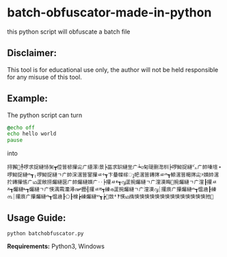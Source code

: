# batch-obfuscator-made-in-python
this python script will obfuscate a batch file

## **Disclaimer:**
This tool is for educational use only, the author will not be held responsible for any misuse of this tool.

## **Example:**
The python script can turn 
```bat
@echo off
echo hello world
pause
```
into
```
挦獬਍╀啰求捉縺㤸㠬┳倥䉕楌㩣㕾ㄬ䌥潈⁞景╞畐求䍉縺㘴ㄬ┶൦匊瑅删㵞杊╞啰䱂捉縺㌱ㄬ帥瑧塇╺啰䱂捉縺ⰴ┱╷啰䱂捉縺ㄱㄬ帥浨瀥䉕䥌㩣ㅾⰰ┱卞䡞幉幏ു帊瀥䉕䥬㩃ㅾⰴ┱䱞瀥䉕楬㩃㕾ⰵ㜱帥瀥扵䥬㩣㑾ㄬഥ䀊敞捞爥縺㔱ㄬ帥爥縺㜱ㄬ‥╞㩲ㅾⰷ┱൮䀊捥爥縺ㄱㄬ漥漠晦਍捥爥縺ㄱㄬ漥┠㩲ㅾⰶ┱爥縺ⰸ┱爥縺ㄱㄬ愥湡䬠灡潯൲攊╣㩲ㅾⰱ┱⁯縥ര䀊捥爥縺ㄱㄬ漥漠൮┊㩲㡾ㄬ攥爥縺ⰴ┱愠㴠┠縥൩┊㩲㡾ㄬ攥爥縺ⰴ┱愠㴠┠⬠┠楾┢縥爥縺ⰲ┱┢਍敳⁴⁡‽愥ഥ㨊慡慡慡慡慡慡慡慡慡慡慡慡慡慡扡਍
```

## **Usage Guide:**
```
python batchobfuscator.py
```

**Requirements:**
Python3, Windows

